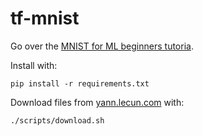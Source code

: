 # tf-mnist

Go over the [MNIST for ML beginners tutoria](https://www.tensorflow.org/get_started/mnist/beginners).

Install with:

```
pip install -r requirements.txt
```

Download files from [yann.lecun.com](http://yann.lecun.com/exdb/mnist/) with:

```
./scripts/download.sh
```
